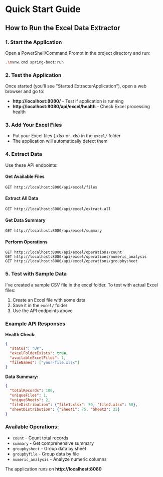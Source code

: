 # Quick Start Guide

## How to Run the Excel Data Extractor

### 1. Start the Application
Open a PowerShell/Command Prompt in the project directory and run:
```bash
.\mvnw.cmd spring-boot:run
```

### 2. Test the Application
Once started (you'll see "Started ExtracterApplication"), open a web browser and go to:
- **http://localhost:8080/** - Test if application is running
- **http://localhost:8080/api/excel/health** - Check Excel processing health

### 3. Add Your Excel Files
- Put your Excel files (.xlsx or .xls) in the `excel/` folder
- The application will automatically detect them

### 4. Extract Data
Use these API endpoints:

#### Get Available Files
```
GET http://localhost:8080/api/excel/files
```

#### Extract All Data
```
GET http://localhost:8080/api/excel/extract-all
```

#### Get Data Summary
```
GET http://localhost:8080/api/excel/summary
```

#### Perform Operations
```
GET http://localhost:8080/api/excel/operations/count
GET http://localhost:8080/api/excel/operations/numeric_analysis
GET http://localhost:8080/api/excel/operations/groupbysheet
```

### 5. Test with Sample Data
I've created a sample CSV file in the excel folder. To test with actual Excel files:
1. Create an Excel file with some data
2. Save it in the `excel/` folder
3. Use the API endpoints above

### Example API Responses

**Health Check:**
```json
{
  "status": "UP",
  "excelFolderExists": true,
  "availableExcelFiles": 1,
  "fileNames": ["your-file.xlsx"]
}
```

**Data Summary:**
```json
{
  "totalRecords": 100,
  "uniqueFiles": 1,
  "uniqueSheets": 2,
  "fileDistribution": {"file1.xlsx": 50, "file2.xlsx": 50},
  "sheetDistribution": {"Sheet1": 75, "Sheet2": 25}
}
```

### Available Operations:
- `count` - Count total records
- `summary` - Get comprehensive summary
- `groupbysheet` - Group data by sheet
- `groupbyfile` - Group data by file
- `numeric_analysis` - Analyze numeric columns

The application runs on **http://localhost:8080**
